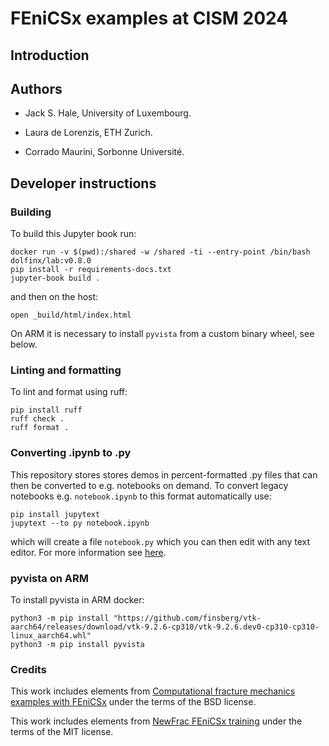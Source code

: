 # FEniCSx examples at CISM 2024

## Introduction



## Authors

- Jack S. Hale, University of Luxembourg.

- Laura de Lorenzis, ETH Zurich.

- Corrado Maurini, Sorbonne Université.

## Developer instructions

### Building

To build this Jupyter book run:

    docker run -v $(pwd):/shared -w /shared -ti --entry-point /bin/bash dolfinx/lab:v0.8.0 
    pip install -r requirements-docs.txt
    jupyter-book build .

and then on the host:

    open _build/html/index.html

On ARM it is necessary to install `pyvista` from a custom binary wheel, see
below.

### Linting and formatting

To lint and format using ruff:

    pip install ruff
    ruff check .
    ruff format .

### Converting .ipynb to .py

This repository stores stores demos in percent-formatted .py files that can
then be converted to e.g. notebooks on demand. To convert legacy notebooks e.g.
`notebook.ipynb` to this format automatically use:

    pip install jupytext
    jupytext --to py notebook.ipynb

which will create a file `notebook.py` which you can then edit with any text
editor. For more information see
[here](https://jupytext.readthedocs.io/en/latest/formats-scripts.html#).

### pyvista on ARM

To install pyvista in ARM docker:

    python3 -m pip install "https://github.com/finsberg/vtk-aarch64/releases/download/vtk-9.2.6-cp310/vtk-9.2.6.dev0-cp310-cp310-linux_aarch64.whl"
    python3 -m pip install pyvista

### Credits

This work includes elements from [Computational fracture mechanics examples
with FEniCSx](https://github.com/newfrac/fenicsx-fracture) under the terms of
the BSD license.

This work includes elements from [NewFrac FEniCSx
training](https://newfrac.gitlab.io/newfrac-fenicsx-training/) under the terms
of the MIT license.
